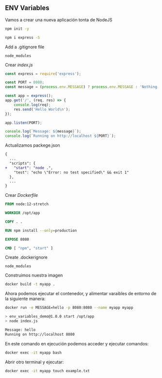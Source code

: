 ## ENV Variables

Vamos a crear una nueva aplicación tonta de NodeJS

```bash
npm init -y
```

```bash
npm i express -S
```

Add a .gitignore file

```
node_modules
```

Crear _index.js_

```js
const express = require('express');

const PORT = 8080;
const message = (process.env.MESSAGE) ? process.env.MESSAGE : 'Nothing important';

const app = express();
app.get('/', (req, res) => {
    console.log(req);
    res.send('Hello World\n');
});

app.listen(PORT);

console.log(`Message: ${message}`);
console.log(`Running on http://localhost ${PORT}`);
```

Actualizamos packege.json

```diff
{
  ...
  "scripts": {
+   "start": "node .",
    "test": "echo \"Error: no test specified\" && exit 1"
  },
  ...
}

```

Crear _Dockerfile_

```Dockerfile
FROM node:12-stretch

WORKDIR /opt/app

COPY . .

RUN npm install --only=production

EXPOSE 8080

CMD [ "npm", "start" ]
```

Create .dockerignore

```
node_modules
```

Construimos nuestra imagen

```bash
docker build -t myapp .
```

Ahora podemos ejecutar el contenedor, y alimentar varaibles de entorno de la siguiente manera:

```bash
docker run -e MESSAGE=hello -p 8080:8080 --name myapp myapp

> env_variables_demo@1.0.0 start /opt/app
> node index.js

Message: hello
Running on http://localhost 8080
```

En este comando en ejecución podemos acceder y ejecutar comandos:


```bash
docker exec -it myapp bash
```

Abrir otro terminal y ejecutar: 

```bash
docker exec -it myapp touch example.txt
```
